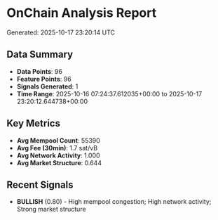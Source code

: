 # OnChain Analysis Report
Generated: 2025-10-17 23:20:14 UTC

## Data Summary
- **Data Points**: 96
- **Feature Points**: 96
- **Signals Generated**: 1
- **Time Range**: 2025-10-16 07:24:37.612035+00:00 to 2025-10-17 23:20:12.644738+00:00

## Key Metrics
- **Avg Mempool Count**: 55390
- **Avg Fee (30min)**: 1.7 sat/vB
- **Avg Network Activity**: 1.000
- **Avg Market Structure**: 0.644

## Recent Signals
- **BULLISH** (0.80) - High mempool congestion; High network activity; Strong market structure
